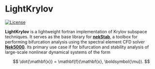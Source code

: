 # LightKrylov

[![License](https://img.shields.io/badge/License-BSD_3--Clause-blue.svg)](https://opensource.org/licenses/BSD-3-Clause)

**LightKrylov** is a lightweight fortran implementation of Krylov subspace techniques. It serves as the base library for [**nekStab**](https://github.com/nekStab/nekStab), a toolbox for performing bifurcation analysis using the spectral element CFD solver [**Nek5000**](https://github.com/Nek5000/Nek5000).
Its primary use case if for bifurcation and stability analysis of large-scale nonlinear dynamical systems of the form

$$
\dot{\mathbf{x}} = \mathbf{f}(\mathbf{x}, \boldsymbol{\mu}).
$$
